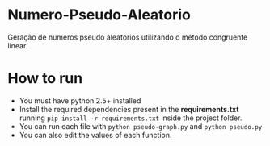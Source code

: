 # Numero-Pseudo-Aleatorio
Geração de numeros pseudo aleatorios utilizando o método congruente linear.

# How to run 
+ You must have python 2.5+ installed
+ Install the required dependencies present in the **requirements.txt** running `pip install -r requirements.txt` inside the project folder.
+ You can run each file with `python pseudo-graph.py` and `python pseudo.py`
+ You can also edit the values of each function.